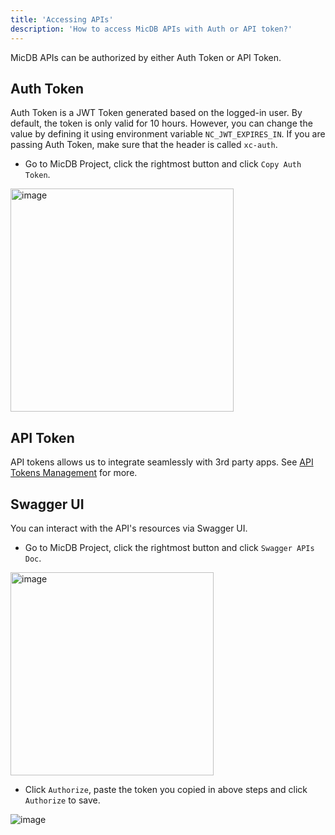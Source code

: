 ```yaml
---
title: 'Accessing APIs'
description: 'How to access MicDB APIs with Auth or API token?'
---
```


MicDB APIs can be authorized by either Auth Token or API Token.

## Auth Token

Auth Token is a JWT Token generated based on the logged-in user. By default, the token is only valid for 10 hours. However, you can change the value by defining it using environment variable `NC_JWT_EXPIRES_IN`. If you are passing Auth Token, make sure that the header is called `xc-auth`.

- Go to MicDB Project, click the rightmost button and click ``Copy Auth Token``.
    
<img width="357" alt="image" src="https://user-images.githubusercontent.com/35857179/194856397-b2e194e8-5ca1-420e-8b46-e1345d1d91d3.png" />

## API Token

API tokens allows us to integrate seamlessly with 3rd party apps. See [API Tokens Management](../setup-and-usages/team-and-auth#api-tokens-management) for more.

## Swagger UI

You can interact with the API's resources via Swagger UI.

- Go to MicDB Project, click the rightmost button and click  ``Swagger APIs Doc``.
  
<img width="325" alt="image" src="https://user-images.githubusercontent.com/35857179/194856535-c81bfc2a-8cdd-41aa-8aa6-9c667c972fa4.png" />

- Click ``Authorize``, paste the token you copied in above steps and click `Authorize` to save.

![image](https://user-images.githubusercontent.com/35857179/164874471-29fc1630-ab99-4c25-8ce2-b41e5415e4be.png)

